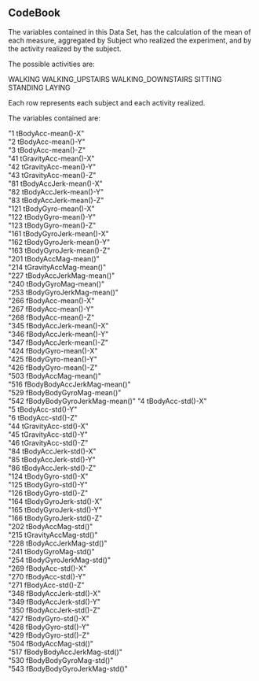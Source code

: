## CodeBook

The variables contained in this Data Set, has the calculation of the mean of each measure, aggregated by Subject who realized the experiment, and by the activity realized by the subject.

The possible activities are:

WALKING
WALKING_UPSTAIRS
WALKING_DOWNSTAIRS
SITTING
STANDING
LAYING

Each row represents each subject and each activity realized.

The variables contained are:


"1 tBodyAcc-mean()-X"             
"2 tBodyAcc-mean()-Y"            
"3 tBodyAcc-mean()-Z"             
"41 tGravityAcc-mean()-X"        
"42 tGravityAcc-mean()-Y"         
"43 tGravityAcc-mean()-Z"        
"81 tBodyAccJerk-mean()-X"        
"82 tBodyAccJerk-mean()-Y"       
"83 tBodyAccJerk-mean()-Z"        
"121 tBodyGyro-mean()-X"         
"122 tBodyGyro-mean()-Y"          
"123 tBodyGyro-mean()-Z"         
"161 tBodyGyroJerk-mean()-X"      
"162 tBodyGyroJerk-mean()-Y"     
"163 tBodyGyroJerk-mean()-Z"      
"201 tBodyAccMag-mean()"         
"214 tGravityAccMag-mean()"       
"227 tBodyAccJerkMag-mean()"     
"240 tBodyGyroMag-mean()"         
"253 tBodyGyroJerkMag-mean()"    
"266 fBodyAcc-mean()-X"           
"267 fBodyAcc-mean()-Y"          
"268 fBodyAcc-mean()-Z"           
"345 fBodyAccJerk-mean()-X"      
"346 fBodyAccJerk-mean()-Y"       
"347 fBodyAccJerk-mean()-Z"      
"424 fBodyGyro-mean()-X"          
"425 fBodyGyro-mean()-Y"         
"426 fBodyGyro-mean()-Z"          
"503 fBodyAccMag-mean()"         
"516 fBodyBodyAccJerkMag-mean()"  
"529 fBodyBodyGyroMag-mean()"    
"542 fBodyBodyGyroJerkMag-mean()"
"4 tBodyAcc-std()-X"             
"5 tBodyAcc-std()-Y"            
"6 tBodyAcc-std()-Z"             
"44 tGravityAcc-std()-X"        
"45 tGravityAcc-std()-Y"         
"46 tGravityAcc-std()-Z"        
"84 tBodyAccJerk-std()-X"        
"85 tBodyAccJerk-std()-Y"       
"86 tBodyAccJerk-std()-Z"        
"124 tBodyGyro-std()-X"         
"125 tBodyGyro-std()-Y"          
"126 tBodyGyro-std()-Z"         
"164 tBodyGyroJerk-std()-X"      
"165 tBodyGyroJerk-std()-Y"     
"166 tBodyGyroJerk-std()-Z"      
"202 tBodyAccMag-std()"         
"215 tGravityAccMag-std()"       
"228 tBodyAccJerkMag-std()"     
"241 tBodyGyroMag-std()"         
"254 tBodyGyroJerkMag-std()"    
"269 fBodyAcc-std()-X"           
"270 fBodyAcc-std()-Y"          
"271 fBodyAcc-std()-Z"           
"348 fBodyAccJerk-std()-X"      
"349 fBodyAccJerk-std()-Y"       
"350 fBodyAccJerk-std()-Z"      
"427 fBodyGyro-std()-X"          
"428 fBodyGyro-std()-Y"         
"429 fBodyGyro-std()-Z"          
"504 fBodyAccMag-std()"         
"517 fBodyBodyAccJerkMag-std()"  
"530 fBodyBodyGyroMag-std()"    
"543 fBodyBodyGyroJerkMag-std()"

